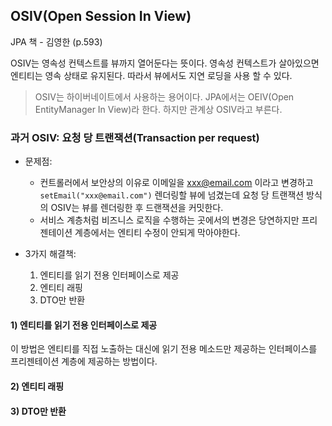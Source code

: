 ## OSIV(Open Session In View)

JPA 책 - 김영한 (p.593)

OSIV는 영속성 컨텍스트를 뷰까지 열어둔다는 뜻이다.
영속성 컨텍스트가 살아있으면 엔티티는 영속 상태로 유지된다.
따라서 뷰에서도 지연 로딩을 사용 할 수 있다.

> OSIV는 하이버네이트에서 사용하는 용어이다. JPA에서는 OEIV(Open EntityManager In View)라 한다.
하지만 관계상 OSIV라고 부른다.

### 과거 OSIV: 요청 당 트랜잭션(Transaction per request)

- 문제점:
    - 컨트롤러에서 보안상의 이유로 이메일을 xxx@email.com 이라고 변경하고 `setEmail("xxx@email.com")`
    렌더링할 뷰에 넘겼는데 요청 당 트랜잭션 방식의 OSIV는 뷰를 렌더링한 후 드랜잭션을 커밋한다.
    - 서비스 계층처럼 비즈니스 로직을 수행하는 곳에서의 변경은 당연하지만 프리젠테이션 계층에서는
    엔티티 수정이 안되게 막아야한다.
     
- 3가지 해결책:
    1) 엔티티를 읽기 전용 인터페이스로 제공
    2) 엔티티 래핑
    3) DTO만 반환
    
#### 1) 엔티티를 읽기 전용 인터페이스로 제공
이 방법은 엔티티를 직접 노출하는 대신에 읽기 전용 메소드만 제공하는 인터페이스를
프리젠테이션 계층에 제공하는 방법이다.


#### 2) 엔티티 래핑



#### 3) DTO만 반환